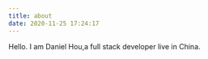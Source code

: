 ```yaml
---
title: about
date: 2020-11-25 17:24:17
---
```


Hello.
I am  Daniel Hou,a full stack developer live in China.
